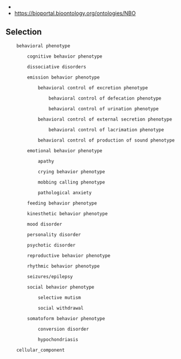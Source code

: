 
- 
- https://bioportal.bioontology.org/ontologies/NBO

## Selection
         
        behavioral phenotype
             
            cognitive behavior phenotype
             
            dissociative disorders
             
            emission behavior phenotype
                 
                behavioral control of excretion phenotype
                     
                    behavioral control of defecation phenotype
                     
                    behavioral control of urination phenotype
                 
                behavioral control of external secretion phenotype
                     
                    behavioral control of lacrimation phenotype
                 
                behavioral control of production of sound phenotype
             
            emotional behavior phenotype
                 
                apathy
                 
                crying behavior phenotype
                 
                mobbing calling phenotype
                 
                pathological anxiety
             
            feeding behavior phenotype
             
            kinesthetic behavior phenotype
             
            mood disorder
             
            personality disorder
             
            psychotic disorder
             
            reproductive behavior phenotype
             
            rhythmic behavior phenotype
             
            seizures/epilepsy
             
            social behavior phenotype
                 
                selective mutism
                 
                social withdrawal
             
            somatoform behavior phenotype
                 
                conversion disorder
                 
                hypochondriasis
         
        cellular_component